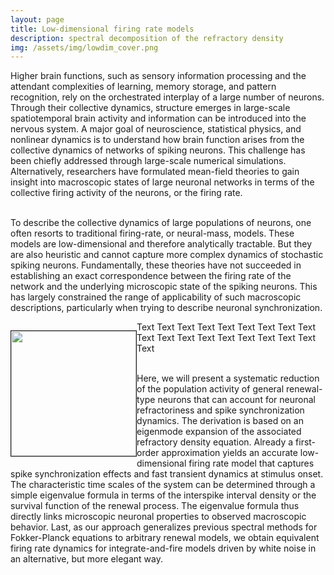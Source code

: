 ```yaml
---
layout: page
title: Low-dimensional firing rate models
description: spectral decomposition of the refractory density
img: /assets/img/lowdim_cover.png
---
```

        
Higher brain functions, such as sensory information processing and the attendant complexities of learning, memory storage, and pattern recognition, rely on the orchestrated interplay of a large number of neurons.
Through their collective dynamics, structure emerges in large-scale spatiotemporal brain activity and information can be introduced into the nervous system.
A major goal of neuroscience, statistical physics, and nonlinear dynamics is to understand how brain
function arises from the collective dynamics of networks of spiking neurons. This challenge has been
chiefly addressed through large-scale numerical simulations. Alternatively, researchers have formulated
mean-field theories to gain insight into macroscopic states of large neuronal networks in terms of the
collective firing activity of the neurons, or the firing rate.
<div class="img_row">
    <img class="col two left" src="{{ site.baseurl }}/assets/img/fig1.pdf" alt="" title="overview" style="float: left">
</div>

<br>
To describe the collective dynamics of large populations of neurons, one often resorts to traditional firing-rate, or neural-mass, models. These models are low-dimensional and therefore analytically tractable. But they are also heuristic and cannot capture more complex dynamics of stochastic spiking neurons.
Fundamentally, these theories have not succeeded in
establishing an exact correspondence between the firing rate of the network and the underlying microscopic
state of the spiking neurons. This has largely constrained the range of applicability of such macroscopic
descriptions, particularly when trying to describe neuronal synchronization.

<div><p style="float: left;"><img src="http://placekitten.com/g/200/200" height="200px" width="200px" border="1px"></p>
<p>Text Text Text Text Text Text Text Text Text Text Text Text Text Text Text Text Text Text Text</p>
</div>

<br>
Here, we will present a systematic reduction of the population activity of general renewal-type neurons that can account for neuronal refractoriness and spike synchronization dynamics.
The derivation is based on an eigenmode expansion of the associated refractory density equation. Already a first-order approximation yields an accurate low-dimensional firing rate model that captures spike synchronization effects and fast transient dynamics at stimulus onset. The characteristic time scales of the system can be determined through a simple eigenvalue formula in terms of the interspike interval density or the survival function of the renewal process. The eigenvalue formula thus directly links microscopic neuronal properties to observed macroscopic behavior. Last, as our approach generalizes previous spectral methods for Fokker-Planck equations to arbitrary renewal models, we obtain equivalent firing rate dynamics for integrate-and-fire models driven by white noise in an alternative, but more elegant way.

